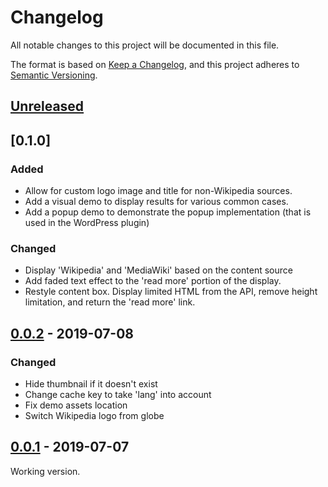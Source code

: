 # Changelog
All notable changes to this project will be documented in this file.

The format is based on [Keep a Changelog](https://keepachangelog.com/en/1.0.0/),
and this project adheres to [Semantic Versioning](https://semver.org/spec/v2.0.0.html).

## [Unreleased]
## [0.1.0]
### Added
- Allow for custom logo image and title for non-Wikipedia sources.
- Add a visual demo to display results for various common cases.
- Add a popup demo to demonstrate the popup implementation (that is used in the WordPress plugin)

### Changed
- Display 'Wikipedia' and 'MediaWiki' based on the content source
- Add faded text effect to the 'read more' portion of the display.
- Restyle content box. Display limited HTML from the API, remove height limitation, and return the 'read more' link.

## [0.0.2] - 2019-07-08
### Changed
- Hide thumbnail if it doesn't exist
- Change cache key to take 'lang' into account
- Fix demo assets location
- Switch Wikipedia logo from globe

## [0.0.1] - 2019-07-07
Working version.

[Unreleased]: https://github.com/olivierlacan/keep-a-changelog/compare/v0.0.2...HEAD
[0.0.2]: https://github.com/olivierlacan/keep-a-changelog/compare/v0.0.1...v0.0.2
[0.0.1]: https://github.com/olivierlacan/keep-a-changelog/releases/tag/v0.0.1
